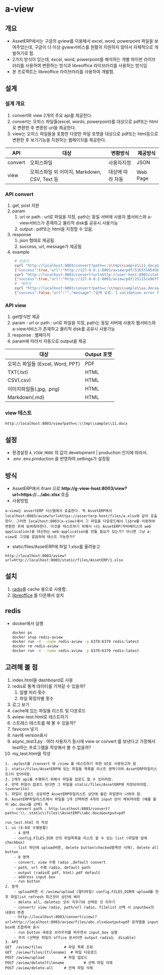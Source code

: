 # a-view

## 개요

- AssetERP에서는 구글의 gview를 이용해서 excel, word, powerpoint 파일을 보여주었는데, 구글이 더 이상 gview서비스를 원활히 지원하지 않아서 
자체적으로 개발하기로 함.
- 2가지 방식이 있는데, excel, word, powerpoint를 해석하는 개별 파이썬 라이브러리를 사용하여 변환하는 방식과 libreoffice 라이브러리를 사용하는 방식임
- 본 프로젝트는 libreoffice 라이브러리를 사용하여 개발함.

## 설계

### 설계 개요

1. convert와 view 2개의 주요 api를 제공한다.
2. convert는 오피스 파일들(excel, words, powerpoint)를 대상으로 pdf또는 html로 변환한 후 변환된 url을 제공한다.
3. view는 오피스 파일들을 포함한 다양한 파일 포맷을 대상으로 pdf또는 html등으로 변환한 후 보기기능을 지원하는 웹페이지를 제공한다.

| API     | 대상                                | 변환방식   | 제공방식  |
|---------|-------------------------------------|------------|-----------|
| convert | 오피스파일                          | 사용자지정 | JSON      |
| view    | 오피스파일 외 이미지, Markdown, CSV, Text 등 | 대상에 따라 자동 | Web Page |

### API convert

1. get, post 지원
2. param
   1. url or path  : url로 파일을 지정, path는 동일 서버에 사용자 웹서비스와 a-view서비스가 존재하고 물리적 disk를 공유시 사용가능
   2. output : pdf또는 html을 지정할 수 있음.
3. response
    1. json 형태로 제공됨
    2. success, url, message가 제공됨
4. example
   ```bash
    # 성공시
    curl "http://localhost:8003/convert?path=c:\\tmp\\sample\\11.docx&output=pdf"
    {"success":true,"url":"http://127.0.0.1:8003/aview/pdf/5165f18545b0e73fd8b3e3bb69a236d8.pdf","message":"로칼 파일이 OutputFormat.PDF 형식으로 변환되었습니다"}
    curl "http://localhost:8003/convert?url=http://user-host:8003/static/files/AssetERP/1.docx&output=pdf"
    {"success":true,"url":"http://127.0.0.1:8003/aview/pdf/25115ce96ff4f71d9d8c66bf7d0d74da.pdf","message":"URL 문서가 OutputFormat.PDF 형식으로 변환 되었습니다"}    
    #  에러시
    curl "http://localhost:8003/convert?path=c:\\tmp\\sample\\aa.docx&output=pdf"
    {"success":false,"url":"","message":"입력 오류: 1 validation error for ConvertParams\npath\n  Value error, 파일이 존재하지 않습니다: c:\\tmp\\sample\\aa.docx [type=value_error, input_value='c:\\\\tmp\\\\sample\\\\aa.docx', input_type=str]\n    For further information visit https://errors.pydantic.dev/2.11/v/value_error"}    
   ```

### API view

1. get방식만 제공
2. param : url or path  : url로 파일을 지정, path는 동일 서버에 사용자 웹서비스와 a-view서비스가 존재하고 물리적 disk를 공유시 사용가능
3. response : 웹페이지
4. param에 따라서 자동으로 output을 제공

| 대상                         | Output 포맷 |
|------------------------------|-------------|
| 오피스 파일들 (Excel, Word, PPT) | PDF         |
| TXT(.txt)                          | HTML        |
| CSV(.csv)                          | HTML        |
| 이미지파일들(.jpg, .png)             | HTML        |
| Markdown(.md)                     | HTML        |

### view 테스트

```bash
http://localhost:8003/view?path=c:\\tmp\\sample\\11.docx
```





## 설정

- 환경설정 `A_VIEW_MODE` 의 값이 development | production 인지에 따라서.
- .env .env.production 을 반영하여 settings가 설정됨

## 방식

- AssetERP에서 ifram 으로 **http://g-view-host:8003/view?url=https://.../abc.xlsx** 호출
- 사용방법
```text
a-view는 assertERP 시스템에서 호출한다. 즉 AssetERP에서   localhost:8003/aview?url=https://asserterp-host/files/a.xlsx와 같이 호출한다. 그러면 localhost:8003(a-view)에서 그 파일을 다운로드해서 libre를 이용하여 변환한 후에 보여줘야한다. 이것을 테스트하기 위해서 나는 AssetERP(자바베이스의 web application)을 대신하는 web-application을 만들 필요가 있는가? 아니면 그냥 a-view로 그것을 갈음하여 테스트 가능한가?
```
- static/files/AssetERP에 파일 1.xlsx를 올려놓고 
```text
http://localhost:8003/aview?url=http://localhost:8003/static/files/AssetERP/1.xlsx
```

## 설치

1. [radis](https://redis.io/)를 cache 용으로 사용함.
2. [libreoffice](https://www.libreoffice.org/) 를 다운해서 설치 

## redis

- docker에서 실행
  ```bash
  docker ps
  docker stop redis-aview
  docker run -d --name redis-aview -p 6379:6379 redis:latest
  docekr rm redis-aview
  docker run -d --name redis-aview -p 6379:6379 redis:latest
  ```

## 고려해 볼 점

1. index.html을 dashboard로 사용
2. redis로 통계 데이터를 가져갈 수 있을까? 
   1. 일별 처리 횟수
   2. 파일 확장자별 횟수
3. 로그 보기
4. cache에 있는 파일들 리스트 및 다운로드
5. aview-test.html로 테스트하기
6. 스트레스 테스트를 해 볼 수 있을까?
7. favicorn 넣기
8. nav에 version표시
9. async_test3.py : 여러 사용자가 동시에 view or convert 를 보낸다고 가정해서 test하는 프로그램을 작성해서 볼 수 없을까?
10. my_test.html을 작성

```test
1. .mytest를 /convert 와 /view 를 테스트하기 위한 UI로 사용하고자 함
2. static/files/AssetERP에 있는 파일들 목록을 리스트 영역(이하 AssetERP파일리스트)이 있어야함. 
3. 2개의 api를 수행하기 위해서 파일을 업로드 할 수 있어야함. 
4. 만약 파일이 업로드 된다면 그 파일을 static/files/AssetERP에 저장되어야함.(overwrite)
5. 파일이 업로드 성공하면 AssetERP파일리스트 상단에 올린 파일명이 나와야 함.
6. AssetERP파일리스트에서 파일을 1개 선택하면 4개의 input 란이 채워져야함 (예를 들어 abc.docx를 선택) 즉
   - convert path : http:localhost:8003/convert?path=c:\\..static\\files\\AssetERP\\abc.docx&output=pdf

run_test.html 의 작성
1. ui (4:8로 수평분활)
    - 4 영역
    - config.FILES_DIR 안의 파일목록을 리스트 할 수 있는 list (파일명 앞에 checkbox)
    - list 하단에 upload버튼, delete button(checked항목만 삭제), delete all button
    - 8 영역
    - convert, view 수평 radio ,default convert
    - path, url 수평 radio, default path
    - output (radio로 pdf, html) pdf default
    - address input box
    - run button
2. 동작
    - upload버튼 시 /aview/upload (멀티파일) config.FILES_DIR에 upload를 한 후 파일list refresh 최근것이 상단에 배치
    - delete all, delete는 모두 지우기와 선택된 것 지우기
    - convert/ view radio, path/url radio, filelist 선택 시 inputbox의 내용이 변경
    - http://localhost:8003/convert(view)?url=http://localhost:8003/aview/files/abc.xlsx&output=pdf 문자열을 input box에 조합하여 표시
    - run button 새로운 브라우저를 띄우면서 input_box 실행
    - 주의 (선택된 파일이 office 문서이면 output radio는  disable)
3. API
GET  /aview/files          # 파일 목록 조회
GET  /aview/files/{filename}  # 파일 다운로드
POST /aview/upload         # 파일 업로드
POST /aview/delete?filename         # 선택 파일 삭제
POST /aview/delete-all     # 전체 파일 삭제
```   